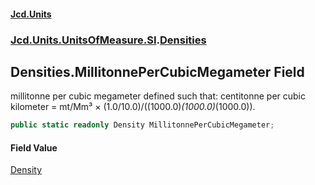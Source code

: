 #### [Jcd.Units](index.md 'index')
### [Jcd.Units.UnitsOfMeasure.SI](Jcd.Units.UnitsOfMeasure.SI.md 'Jcd.Units.UnitsOfMeasure.SI').[Densities](Densities.md 'Jcd.Units.UnitsOfMeasure.SI.Densities')

## Densities.MillitonnePerCubicMegameter Field

millitonne per cubic megameter defined such that: centitonne per cubic kilometer = mt/Mm³ × (1.0/10.0)/((1000.0)*(1000.0)*(1000.0)).

```csharp
public static readonly Density MillitonnePerCubicMegameter;
```

#### Field Value
[Density](Density.md 'Jcd.Units.UnitTypes.Density')